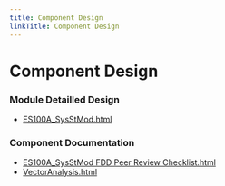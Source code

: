 ```yaml
---
title: Component Design
linkTitle: Component Design
---
```


# Component Design
### Module Detailled Design

- [ES100A_SysStMod.html](Design/ES100A_SysStMod.html)

### Component Documentation

- [ES100A_SysStMod FDD Peer Review Checklist.html](Doc/ES100A_SysStMod%20FDD%20Peer%20Review%20Checklist.html)
- [VectorAnalysis.html](Doc/VectorAnalysis.html)

